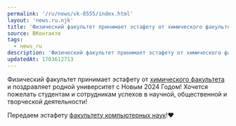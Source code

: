 ```yaml
---
permalink: '/ru/news/vk-8555/index.html'
layout: 'news.ru.njk'
title: 'Физический факультет принимает эстафету от химического факультета!'
source: ВКонтакте
tags:
  - news_ru
description: 'Физический факультет принимает эстафету от химического факультета!'
updatedAt: 1703612713
---
```


Физический факультет принимает эстафету от [химического факультета](https://vk.com/chem_vsu) и поздравляет родной университет с Новым 2024 Годом! Хочется пожелать  студентам и сотрудникам успехов в научной, общественной и творческой деятельности!

Передаем эстафету [факультету компьютерных наук](https://vk.com/cs_vsu)!❤

